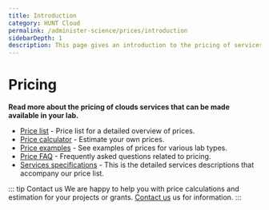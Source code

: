 ```yaml
---
title: Introduction
category: HUNT Cloud
permalink: /administer-science/prices/introduction
sidebarDepth: 1
description: This page gives an introduction to the pricing of services in HUNT Cloud.
---
```


# Pricing

**Read more about the pricing of clouds services that can be made available in your lab.**

* [Price list](/administer-science/prices/pricelist) - Price list for a detailed overview of prices.
* [Price calculator](/administer-science/prices/calculator) - Estimate your own prices.
* [Price examples](/administer-science/prices/examples) - See examples of prices for various lab types.
* [Price FAQ](/administer-science/prices/faq) - Frequently asked questions related to pricing.
* [Services specifications](/administer-science/services/specifications) - This is the detailed services descriptions that accompany our price list.

::: tip Contact us
We are happy to help you with price calculations and estimation for your projects or grants. [Contact us](/contact) us for information.
:::


